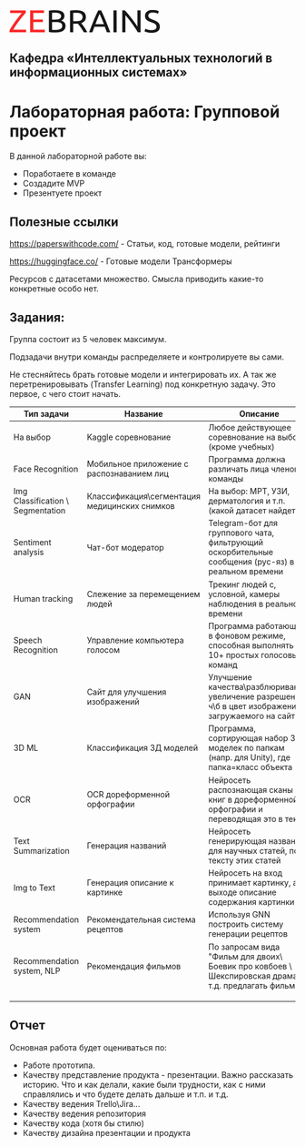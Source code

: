![zebrains_logo](../../images/logo-zebrains-dark.svg)
## Кафедра «Интеллектуальных технологий в информационных системах»

# Лабораторная работа: Групповой проект

В данной лабораторной работе вы:
* Поработаете в команде
* Создадите MVP
* Презентуете проект

## Полезные ссылки

https://paperswithcode.com/ - Статьи, код, готовые модели, рейтинги

https://huggingface.co/ - Готовые модели Трансформеры

Ресурсов с датасетами множество. Смысла приводить какие-то конкретные особо нет. 

## Задания:

Группа состоит из 5 человек максимум.

Подзадачи внутри команды распределяете и контролируете вы сами.

Не стесняйтесь брать готовые модели и интегрировать их. А так же перетренировывать (Transfer Learning) под конкретную задачу.
Это первое, с чего стоит начать.


| Тип задачи                        | Название                                      | Описание                                                                                                | Платформа   |
|-----------------------------------|-----------------------------------------------|---------------------------------------------------------------------------------------------------------|-------------|
| На выбор                          | Kaggle соревнование                           | Любое действующее соревнование на выбор (кроме учебных)                                                 |             |
| Face Recognition                  | Мобильное приложение с распознаванием лиц     | Программа должна различать лица членов команды                                                          | Android\iOS |
| Img Classification \ Segmentation | Классификация\сегментация медицинских снимков | На выбор: МРТ, УЗИ, дерматология и т.п. (какой датасет найдете)                                         | Web         |
| Sentiment analysis                | Чат-бот модератор                             | Telegram-бот для группового чата, фильтрующий оскорбительные сообщения (рус-яз) в реальном времени      | Telegram    |
| Human tracking                    | Слежение за перемещением людей                | Трекинг людей с, условной, камеры наблюдения в реальном времени                                         |             |
| Speech Recognition                | Управление компьютера голосом                 | Программа работающая в фоновом режиме, способная выполнять 10+ простых голосовых команд                 |             |
| GAN                               | Сайт для улучшения изображений                | Улучшение качества\разблюривание, увеличение разрешения, ч\б в цвет изображения, загружаемого на сайт   | Web         |
| 3D ML                             | Классификация 3Д моделей                      | Программа, сортирующая набор 3д моделек по папкам (напр. для Unity), где папка=класс объекта            |             |
| OCR                               | OCR дореформенной орфографии                  | Нейросеть распознающая сканы книг в дореформенной орфографии и переводящая это в текст                  | Web         |
| Text Summarization                | Генерация названий                            | Нейросеть генерирующая название для научных статей, по тексту этих статей                               | Web         |
| Img to Text                       | Генерация описание к картинке                 | Нейросеть на вход принимает картинку, а на выходе описание содержания картинки                          | Web         |
| Recommendation system             | Рекомендательная система рецептов             | Используя GNN построить систему генерации рецептов                                                      |             |
| Recommendation system, NLP        | Рекомендация фильмов                          | По запросам вида "Фильм для двоих\ Боевик про ковбоев \ Шекспировская драма" и т.д. предлагать фильм(ы) | Telegram    |
||||                                   |     |     |     |
||||                                   |     |     |     |
||||                                   |     |     |     |

## Отчет

Основная работа будет оцениваться по: 
* Работе прототипа.
* Качеству представление продукта - презентации. Важно рассказать историю. Что и как делали, какие были трудности, как с ними справлялись и что будете делать дальше и т.п. и т.д.
* Качеству ведения Trello\Jira...
* Качеству ведения репозитория
* Качеству кода (хотя бы стилю)
* Качеству дизайна презентации и продукта


